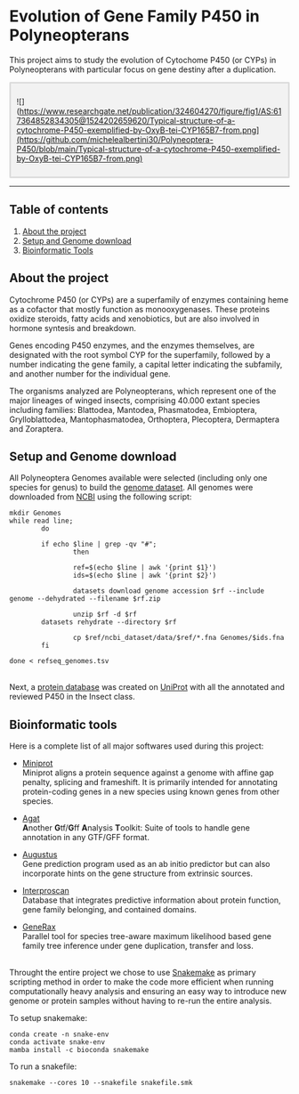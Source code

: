 # **Evolution of Gene Family P450 in Polyneopterans**

This project aims to study the evolution of Cytochome P450 (or CYPs) in Polyneopterans with particular focus on gene destiny after a duplication.


<div style="background-color: #f2f2f2; padding: 10px; border: 3px solid #ddd; border-radius: 2px;">

![](https://www.researchgate.net/publication/324604270/figure/fig1/AS:617364852834305@1524202659620/Typical-structure-of-a-cytochrome-P450-exemplified-by-OxyB-tei-CYP165B7-from.png](https://github.com/michelealbertini30/Polyneoptera-P450/blob/main/Typical-structure-of-a-cytochrome-P450-exemplified-by-OxyB-tei-CYP165B7-from.png)

</div>

---


## Table of contents
1. [About the project](#about)
2. [Setup and Genome download](#setup)
3. [Bioinformatic Tools](#tools)

## <a name="about"></a> About the project
Cytochrome P450 (or CYPs) are a superfamily of enzymes containing heme as a cofactor that mostly function as monooxygenases. These proteins oxidize steroids, fatty acids and xenobiotics, but are also involved in hormone syntesis and breakdown.

Genes encoding P450 enzymes, and the enzymes themselves, are designated with the root symbol CYP for the superfamily, followed by a number indicating the gene family, a capital letter indicating the subfamily, and another number for the individual gene.

The organisms analyzed are Polyneopterans, which represent one of the major lineages of winged insects, comprising 40.000 extant species including families: Blattodea, Mantodea, Phasmatodea, Embioptera, Grylloblattodea, Mantophasmatodea, Orthoptera, Plecoptera, Dermaptera and Zoraptera.

## <a name="setup"></a> Setup and Genome download
All Polyneoptera Genomes available were selected (including only one species for genus) to build the [genome dataset](https://github.com/michelealbertini30/Polyneoptera-P450/blob/main/Scripts/refseq_genomes.tsv). All genomes were downloaded from [NCBI](https://www.ncbi.nlm.nih.gov/) using the following script:

```
mkdir Genomes
while read line;
        do

        if echo $line | grep -qv "#";
                then

                ref=$(echo $line | awk '{print $1}')
                ids=$(echo $line | awk '{print $2}')

                datasets download genome accession $rf --include genome --dehydrated --filename $rf.zip

                unzip $rf -d $rf
		datasets rehydrate --directory $rf

                cp $ref/ncbi_dataset/data/$ref/*.fna Genomes/$ids.fna
        fi

done < refseq_genomes.tsv
```
\
Next, a [protein database](https://github.com/michelealbertini30/Polyneoptera-P450/blob/main/UniProt_P450_RInsecta.fasta) was created on [UniProt](https://www.uniprot.org/) with all the annotated and reviewed P450 in the Insect class.

## <a name="tools"></a> Bioinformatic tools
Here is a complete list of all major softwares used during this project:
* [Miniprot](https://github.com/lh3/miniprot)\
Miniprot aligns a protein sequence against a genome with affine gap penalty, splicing and frameshift. It is primarily intended for annotating protein-coding genes in a new species using known genes from other species.

* [Agat](https://github.com/NBISweden/AGAT)\
**A**nother **G**tf/**G**ff **A**nalysis **T**oolkit: Suite of tools to handle gene annotation in any GTF/GFF format.

* [Augustus](https://github.com/Gaius-Augustus/Augustus)\
Gene prediction program used as an ab initio predictor but can also incorporate hints on the gene structure from extrinsic sources.

* [Interproscan](https://github.com/ebi-pf-team/interproscan)\
Database that integrates predictive information about protein function, gene family belonging, and contained domains.

* [GeneRax](https://github.com/BenoitMorel/GeneRax)\
Parallel tool for species tree-aware maximum likelihood based gene family tree inference under gene duplication, transfer and loss.

\
Throught the entire project we chose to use [Snakemake](https://snakemake.github.io/) as primary scripting method in order to make the code more efficient when running computationally heavy analysis and ensuring an easy way to introduce new genome or protein samples without having to re-run the entire analysis.

To setup snakemake:
```
conda create -n snake-env
conda activate snake-env
mamba install -c bioconda snakemake
```
To run a snakefile:
```
snakemake --cores 10 --snakefile snakefile.smk
```
